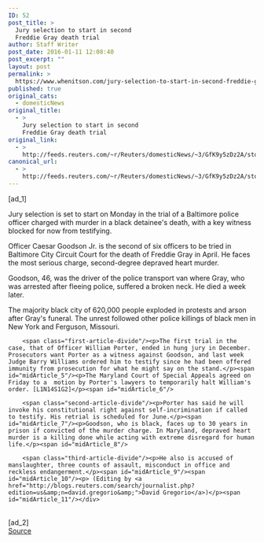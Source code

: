 ```yaml
---
ID: 52
post_title: >
  Jury selection to start in second
  Freddie Gray death trial
author: Staff Writer
post_date: 2016-01-11 12:08:40
post_excerpt: ""
layout: post
permalink: >
  https://www.whenitson.com/jury-selection-to-start-in-second-freddie-gray-death-trial/
published: true
original_cats:
  - domesticNews
original_title:
  - >
    Jury selection to start in second
    Freddie Gray death trial
original_link:
  - >
    http://feeds.reuters.com/~r/Reuters/domesticNews/~3/GfK9y5zDz2A/story01.htm
canonical_url:
  - >
    http://feeds.reuters.com/~r/Reuters/domesticNews/~3/GfK9y5zDz2A/story01.htm
---
```

 [ad_1]
<br><div id="articleText">
<span id="midArticle_start"/>

<span id="midArticle_0"/><span class="focusParagraph" readability="4"><p><span class="articleLocatio&lt;/span&gt;n">Jury selection is set to start on Monday in the trial of a Baltimore police officer charged with murder in a black detainee's death, with a key witness blocked for now from testifying.</span></p></span><span id="midArticle_1"/><p>Officer Caesar Goodson Jr. is the second of six officers to be tried in Baltimore City Circuit Court for the death of Freddie Gray in April. He faces the most serious charge, second-degree depraved heart murder.</p><span id="midArticle_2"/><p>Goodson, 46, was the driver of the police transport van where Gray, who was arrested after fleeing police, suffered a broken neck. He died a week later.</p><span id="midArticle_3"/><p>The majority black city of 620,000 people exploded in protests and arson after Gray's funeral. The unrest followed other police killings of black men in New York and Ferguson, Missouri.</p><span id="midArticle_4"/>
        
        <span class="first-article-divide"/><p>The first trial in the case, that of Officer William Porter, ended in hung jury in December. Prosecutors want Porter as a witness against Goodson, and last week Judge Barry Williams ordered him to testify since he had been offered immunity from prosecution for what he might say on the stand.</p><span id="midArticle_5"/><p>The Maryland Court of Special Appeals agreed on Friday to a  motion by Porter's lawyers to temporarily halt William's order. [L1N14S1G2]</p><span id="midArticle_6"/>
        
        <span class="second-article-divide"/><p>Porter has said he will invoke his constitutional right against self-incrimination if called to testify. His retrial is scheduled for June.</p><span id="midArticle_7"/><p>Goodson, who is black, faces up to 30 years in prison if convicted of the murder charge. In Maryland, depraved heart murder is a killing done while acting with extreme disregard for human life.</p><span id="midArticle_8"/>
        
        <span class="third-article-divide"/><p>He also is accused of manslaughter, three counts of assault, misconduct in office and reckless endangerment.</p><span id="midArticle_9"/><span id="midArticle_10"/><p> (Editing by <a href="http://blogs.reuters.com/search/journalist.php?edition=us&amp;n=david.gregorio&amp;">David Gregorio</a>)</p><span id="midArticle_11"/></div>
<br>[ad_2]
<br><a href="http://feeds.reuters.com/~r/Reuters/domesticNews/~3/GfK9y5zDz2A/story01.htm">Source </a>